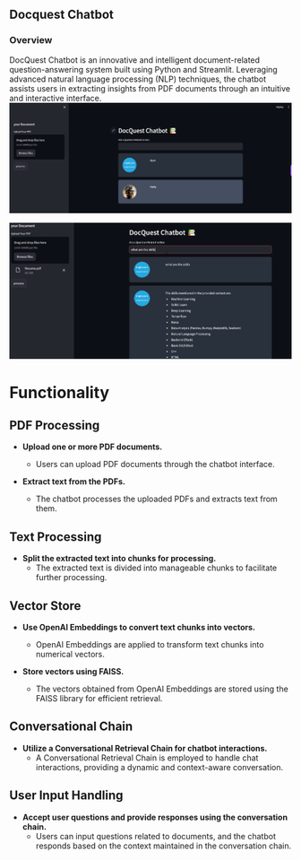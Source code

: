 ## Docquest Chatbot

### Overview 
DocQuest Chatbot is an innovative and intelligent document-related question-answering system built using Python and Streamlit. Leveraging advanced natural language processing (NLP) techniques, the chatbot assists users in extracting insights from PDF documents through an intuitive and interactive interface.
![U.I](images/before.png)


![U.I](images/after.png)

# Functionality

## PDF Processing

- **Upload one or more PDF documents.**
  - Users can upload PDF documents through the chatbot interface.

- **Extract text from the PDFs.**
  - The chatbot processes the uploaded PDFs and extracts text from them.

## Text Processing

- **Split the extracted text into chunks for processing.**
  - The extracted text is divided into manageable chunks to facilitate further processing.

## Vector Store

- **Use OpenAI Embeddings to convert text chunks into vectors.**
  - OpenAI Embeddings are applied to transform text chunks into numerical vectors.

- **Store vectors using FAISS.**
  - The vectors obtained from OpenAI Embeddings are stored using the FAISS library for efficient retrieval.

## Conversational Chain

- **Utilize a Conversational Retrieval Chain for chatbot interactions.**
  - A Conversational Retrieval Chain is employed to handle chat interactions, providing a dynamic and context-aware conversation.

## User Input Handling

- **Accept user questions and provide responses using the conversation chain.**
  - Users can input questions related to documents, and the chatbot responds based on the context maintained in the conversation chain.
